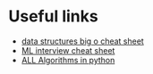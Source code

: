 # Useful links

- [data structures big o cheat sheet](https://www.bigocheatsheet.com/)
- [ML interview cheat sheet](https://sites.google.com/view/datascience-cheat-sheets)
- [ALL Algorithms in python](https://github.com/TheAlgorithms/Python/tree/master/sorts)

